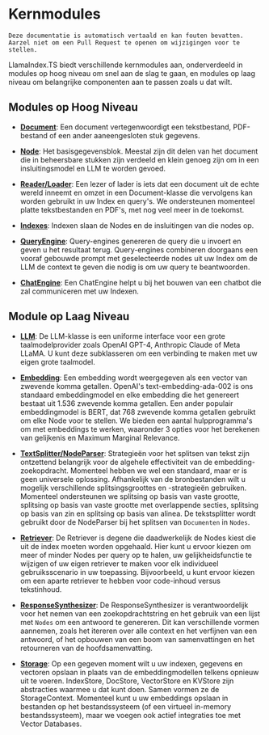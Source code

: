 # Kernmodules

`Deze documentatie is automatisch vertaald en kan fouten bevatten. Aarzel niet om een Pull Request te openen om wijzigingen voor te stellen.`

LlamaIndex.TS biedt verschillende kernmodules aan, onderverdeeld in modules op hoog niveau om snel aan de slag te gaan, en modules op laag niveau om belangrijke componenten aan te passen zoals u dat wilt.

## Modules op Hoog Niveau

- [**Document**](./high_level/documents_and_nodes.md): Een document vertegenwoordigt een tekstbestand, PDF-bestand of een ander aaneengesloten stuk gegevens.

- [**Node**](./high_level/documents_and_nodes.md): Het basisgegevensblok. Meestal zijn dit delen van het document die in beheersbare stukken zijn verdeeld en klein genoeg zijn om in een insluitingsmodel en LLM te worden gevoed.

- [**Reader/Loader**](./high_level/data_loader.md): Een lezer of lader is iets dat een document uit de echte wereld inneemt en omzet in een Document-klasse die vervolgens kan worden gebruikt in uw Index en query's. We ondersteunen momenteel platte tekstbestanden en PDF's, met nog veel meer in de toekomst.

- [**Indexes**](./high_level/data_index.md): Indexen slaan de Nodes en de insluitingen van die nodes op.

- [**QueryEngine**](./high_level/query_engine.md): Query-engines genereren de query die u invoert en geven u het resultaat terug. Query-engines combineren doorgaans een vooraf gebouwde prompt met geselecteerde nodes uit uw Index om de LLM de context te geven die nodig is om uw query te beantwoorden.

- [**ChatEngine**](./high_level/chat_engine.md): Een ChatEngine helpt u bij het bouwen van een chatbot die zal communiceren met uw Indexen.

## Module op Laag Niveau

- [**LLM**](./low_level/llm.md): De LLM-klasse is een uniforme interface voor een grote taalmodelprovider zoals OpenAI GPT-4, Anthropic Claude of Meta LLaMA. U kunt deze subklasseren om een verbinding te maken met uw eigen grote taalmodel.

- [**Embedding**](./low_level/embedding.md): Een embedding wordt weergegeven als een vector van zwevende komma getallen. OpenAI's text-embedding-ada-002 is ons standaard embeddingmodel en elke embedding die het genereert bestaat uit 1.536 zwevende komma getallen. Een ander populair embeddingmodel is BERT, dat 768 zwevende komma getallen gebruikt om elke Node voor te stellen. We bieden een aantal hulpprogramma's om met embeddings te werken, waaronder 3 opties voor het berekenen van gelijkenis en Maximum Marginal Relevance.

- [**TextSplitter/NodeParser**](./low_level/node_parser.md): Strategieën voor het splitsen van tekst zijn ontzettend belangrijk voor de algehele effectiviteit van de embedding-zoekopdracht. Momenteel hebben we wel een standaard, maar er is geen universele oplossing. Afhankelijk van de bronbestanden wilt u mogelijk verschillende splitsingsgroottes en -strategieën gebruiken. Momenteel ondersteunen we splitsing op basis van vaste grootte, splitsing op basis van vaste grootte met overlappende secties, splitsing op basis van zin en splitsing op basis van alinea. De tekstsplitter wordt gebruikt door de NodeParser bij het splitsen van `Documenten` in `Nodes`.

- [**Retriever**](./low_level/retriever.md): De Retriever is degene die daadwerkelijk de Nodes kiest die uit de index moeten worden opgehaald. Hier kunt u ervoor kiezen om meer of minder Nodes per query op te halen, uw gelijkheidsfunctie te wijzigen of uw eigen retriever te maken voor elk individueel gebruiksscenario in uw toepassing. Bijvoorbeeld, u kunt ervoor kiezen om een aparte retriever te hebben voor code-inhoud versus tekstinhoud.

- [**ResponseSynthesizer**](./low_level/response_synthesizer.md): De ResponseSynthesizer is verantwoordelijk voor het nemen van een zoekopdrachtstring en het gebruik van een lijst met `Nodes` om een antwoord te genereren. Dit kan verschillende vormen aannemen, zoals het itereren over alle context en het verfijnen van een antwoord, of het opbouwen van een boom van samenvattingen en het retourneren van de hoofdsamenvatting.

- [**Storage**](./low_level/storage.md): Op een gegeven moment wilt u uw indexen, gegevens en vectoren opslaan in plaats van de embeddingmodellen telkens opnieuw uit te voeren. IndexStore, DocStore, VectorStore en KVStore zijn abstracties waarmee u dat kunt doen. Samen vormen ze de StorageContext. Momenteel kunt u uw embeddings opslaan in bestanden op het bestandssysteem (of een virtueel in-memory bestandssysteem), maar we voegen ook actief integraties toe met Vector Databases.
